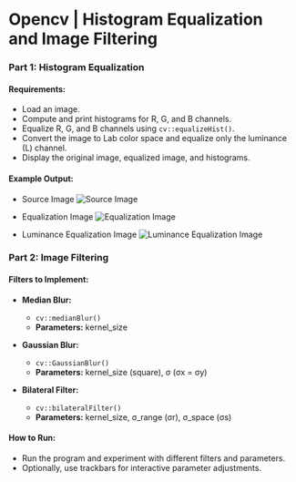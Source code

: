 # Opencv | Histogram Equalization and Image Filtering
### Part 1: Histogram Equalization

#### Requirements:
- Load an image.
- Compute and print histograms for R, G, and B channels.
- Equalize R, G, and B channels using `cv::equalizeHist()`.
- Convert the image to Lab color space and equalize only the luminance (L) channel.
- Display the original image, equalized image, and histograms.

#### Example Output:
- Source Image
![Source Image](https://github.com/dedeha39/Opencv-Histogram-Equalization-and-Image-Filtering/blob/main/Histogram_Equalization-Part_1/Outputs/Source_Image.jpg)

- Equalization Image
![Equalization Image](https://github.com/dedeha39/Opencv-Histogram-Equalization-and-Image-Filtering/blob/main/Histogram_Equalization-Part_1/Outputs/Equalization_Image.jpg)

- Luminance Equalization Image
![Luminance Equalization Image](https://github.com/dedeha39/Opencv-Histogram-Equalization-and-Image-Filtering/blob/main/Histogram_Equalization-Part_1/Outputs/Luminance_Equalization_Image.jpg)


### Part 2: Image Filtering

#### Filters to Implement:
- **Median Blur:**
  - `cv::medianBlur()`
  - **Parameters:** kernel_size

- **Gaussian Blur:**
  - `cv::GaussianBlur()`
  - **Parameters:** kernel_size (square), σ (σx = σy)

- **Bilateral Filter:**
  - `cv::bilateralFilter()`
  - **Parameters:** kernel_size, σ_range (σr), σ_space (σs)

#### How to Run:
- Run the program and experiment with different filters and parameters.
- Optionally, use trackbars for interactive parameter adjustments.


